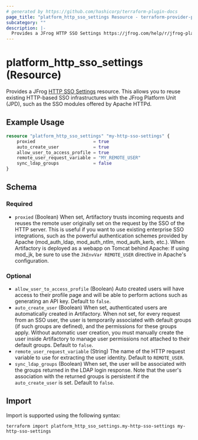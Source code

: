 ```yaml
---
# generated by https://github.com/hashicorp/terraform-plugin-docs
page_title: "platform_http_sso_settings Resource - terraform-provider-platform"
subcategory: ""
description: |-
  Provides a JFrog HTTP SSO Settings https://jfrog.com/help/r/jfrog-platform-administration-documentation/http-sso resource. This allows you to reuse existing HTTP-based SSO infrastructures with the JFrog Platform Unit (JPD), such as the SSO modules offered by Apache HTTPd.
---
```


# platform_http_sso_settings (Resource)

Provides a JFrog [HTTP SSO Settings](https://jfrog.com/help/r/jfrog-platform-administration-documentation/http-sso) resource. This allows you to reuse existing HTTP-based SSO infrastructures with the JFrog Platform Unit (JPD), such as the SSO modules offered by Apache HTTPd.

## Example Usage

```terraform
resource "platform_http_sso_settings" "my-http-sso-settings" {
	proxied                      = true
	auto_create_user             = true
	allow_user_to_access_profile = true
	remote_user_request_variable = "MY_REMOTE_USER"
	sync_ldap_groups             = false
}
```

<!-- schema generated by tfplugindocs -->
## Schema

### Required

- `proxied` (Boolean) When set, Artifactory trusts incoming requests and reuses the remote user originally set on the request by the SSO of the HTTP server. This is useful if you want to use existing enterprise SSO integrations, such as the powerful authentication schemes provided by Apache (mod_auth_ldap, mod_auth_ntlm, mod_auth_kerb, etc.). When Artifactory is deployed as a webapp on Tomcat behind Apache: If using mod_jk, be sure to use the `JkEnvVar REMOTE_USER` directive in Apache's configuration.

### Optional

- `allow_user_to_access_profile` (Boolean) Auto created users will have access to their profile page and will be able to perform actions such as generating an API key. Default to `false`.
- `auto_create_user` (Boolean) When set, authenticated users are automatically created in Artifactory. When not set, for every request from an SSO user, the user is temporarily associated with default groups (if such groups are defined), and the permissions for these groups apply. Without automatic user creation, you must manually create the user inside Artifactory to manage user permissions not attached to their default groups. Default to `false`.
- `remote_user_request_variable` (String) The name of the HTTP request variable to use for extracting the user identity. Default to `REMOTE_USER`.
- `sync_ldap_groups` (Boolean) When set, the user will be associated with the groups returned in the LDAP login response. Note that the user's association with the returned groups is persistent if the `auto_create_user` is set. Default to `false`.

## Import

Import is supported using the following syntax:

```shell
terraform import platform_http_sso_settings.my-http-sso-settings my-http-sso-settings
```
